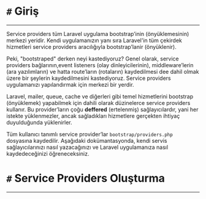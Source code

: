 # `#` Giriş
---

Service providers tüm Laravel uygulama bootstrap’inin (önyüklemesinin) merkezi yeridir. Kendi uygulamanızın yanı sıra Laravel'in tüm çekirdek hizmetleri service providers aracılığıyla bootstrap’lanir (önyüklenir).

Peki, "bootstraped" derken neyi kastediyoruz? Genel olarak, service providers bağlarının,event listeners (olay dinleyicilerinin), middleware’lerin (ara yazılımların) ve hatta route’ların (rotaların) kaydedilmesi dee dahil olmak üzere bir şeylerin kaydedilmesini kastediyoruz. Service providers uygulamanızı yapılandırmak için merkezi bir yerdir.

Laravel, mailer, queue, cache ve diğerleri gibi temel hizmetlerini bootstrap (önyüklemek) yapabilmek için dahili olarak düzinelerce service providers kullanır. Bu provider’ların çoğu **deffered** (ertelenmiş) sağlayıcılardır, yani her istekte yüklenmezler, ancak sağladıkları hizmetlere gerçekten ihtiyaç duyulduğunda yüklenirler.

Tüm kullanıcı tanımlı service provider’lar `bootstrap/providers.php` dosyasına kaydedilir. Aşağıdaki dokümantasyonda, kendi servis sağlayıcılarınızı nasıl yazacağınızı ve Laravel uygulamanıza nasıl kaydedeceğinizi öğreneceksiniz.

# `#` Service Providers Oluşturma
---